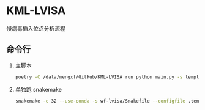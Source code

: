 # KML-LVISA

慢病毒插入位点分析流程

## 命令行

1. 主脚本
    ```bash
    poetry -C /data/mengxf/GitHub/KML-LVISA run python main.py -s templates/input.tsv -w 241105
    ```
2. 单独跑 snakemake
    ```bash
    snakemake -c 32 --use-conda -s wf-lvisa/Snakefile --configfile .temp/snakemake.yaml
    ```
